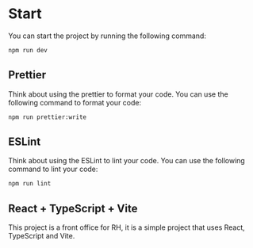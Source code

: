 # Start

You can start the project by running the following command:
```bash
npm run dev
```

## Prettier
Think about using the prettier to format your code. You can use the following command to format your code:
```bash
npm run prettier:write
```

## ESLint
Think about using the ESLint to lint your code. You can use the following command to lint your code:
```bash
npm run lint
```

## React + TypeScript + Vite

This project is a front office for RH, it is a simple project that uses React, TypeScript and Vite.
